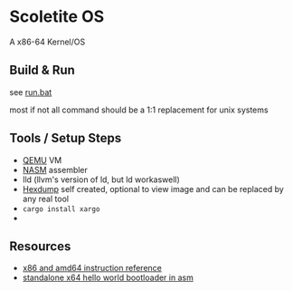 # Scoletite OS
A x86-64 Kernel/OS

## Build & Run
see [run.bat](run.bat)

most if not all command should be a 1:1 replacement for unix systems

## Tools / Setup Steps
- [QEMU](https://www.qemu.org) VM
- [NASM](https://www.nasm.us/) assembler
- lld (llvm's version of ld, but ld workaswell)
- [Hexdump](https://gist.github.com/DragonFIghter603/37a95b3f1f87d23d5410bfabf05a867b) self created, optional to view image and can be replaced by any real tool
- `cargo install xargo`
- 
## Resources
- [x86 and amd64 instruction reference](https://www.felixcloutier.com/x86/)
- [standalone x64 hello world bootloader in asm](https://50linesofco.de/post/2018-02-28-writing-an-x86-hello-world-bootloader-with-assembly)